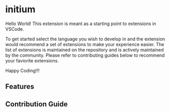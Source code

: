 # initium

Hello World! This extension is meant as a starting point to extensions in VSCode.

To get started select the language you wish to develop in and the extension would recommend a set of extensions to make your experience easier. The list of extensions is maintained on the repository and is actively maintained by the community. Please refer to contributing guides below to recommend your faviorite extensions.

Happy Coding!!!

## Features

## Contribution Guide
